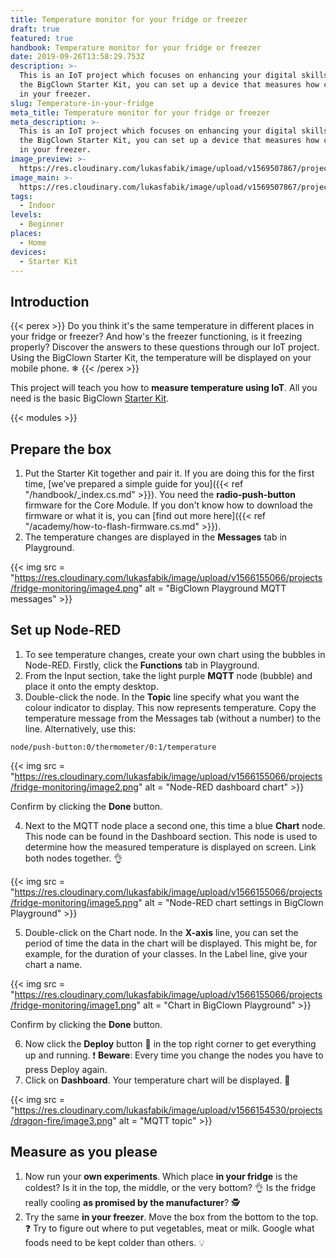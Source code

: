 ```yaml
---
title: Temperature monitor for your fridge or freezer
draft: true
featured: true
handbook: Temperature monitor for your fridge or freezer
date: 2019-09-26T13:58:29.753Z
description: >-
  This is an IoT project which focuses on enhancing your digital skills. With
  the BigClown Starter Kit, you can set up a device that measures how cold it is
  in your freezer.
slug: Temperature-in-your-fridge
meta_title: Temperature monitor for your fridge or freezer
meta_description: >-
  This is an IoT project which focuses on enhancing your digital skills. With
  the BigClown Starter Kit, you can set up a device that measures how cold it is
  in your freezer.
image_preview: >-
  https://res.cloudinary.com/lukasfabik/image/upload/v1569507867/projects/fridge-monitoring/8.ilustrace-zjisttim-jak-velka-zima-je-v-lednici.png
image_main: >-
  https://res.cloudinary.com/lukasfabik/image/upload/v1569507867/projects/fridge-monitoring/8.ilustrace-zjisttim-jak-velka-zima-je-v-lednici.png
tags:
  - Indoor
levels:
  - Beginner
places:
  - Home
devices:
  - Starter Kit
---
```

## Introduction

{{< perex >}}
Do you think it's the same temperature in different places in your fridge or freezer? And how's the freezer functioning, is it freezing properly? Discover the answers to these questions through our IoT project. Using the BigClown Starter Kit, the temperature will be displayed on your mobile phone. ❄
{{< /perex >}}

This project will teach you how to **measure temperature using IoT**. All you need is the basic BigClown [Starter Kit](https://shop.bigclown.com/starter-kit/). 

{{< modules >}}

## Prepare the box

1. Put the Starter Kit together and pair it. If you are doing this for the first time, \[we’ve prepared a simple guide for you]({{< ref "/handbook/_index.cs.md" >}}). You need the **radio-push-button** firmware for the Core Module. If you don't know how to download the firmware or what it is, you can \[find out more here]({{< ref "/academy/how-to-flash-firmware.cs.md" >}}).
2. The temperature changes are displayed in the **Messages** tab in Playground.

{{< img src = "https://res.cloudinary.com/lukasfabik/image/upload/v1566155066/projects/fridge-monitoring/image4.png" alt = "BigClown Playground MQTT messages" >}}

## Set up Node-RED

1. To see temperature changes, create your own chart using the bubbles in Node-RED. Firstly, click the **Functions** tab in Playground.
2. From the Input section, take the light purple **MQTT** node (bubble) and place it onto the empty desktop.
3. Double-click the node. In the **Topic** line specify what you want the colour indicator to display. This now represents temperature. Copy the temperature message from the Messages tab (without a number) to the line. Alternatively, use this: 


```
node/push-button:0/thermometer/0:1/temperature
```

{{< img src = "https://res.cloudinary.com/lukasfabik/image/upload/v1566155066/projects/fridge-monitoring/image2.png" alt = "Node-RED dashboard chart" >}}

Confirm by clicking the **Done** button.

4. Next to the MQTT node place a second one, this time a blue **Chart** node. This node can be found in the Dashboard section. This node is used to determine how the measured temperature is displayed on screen. Link both nodes together. 👌

{{< img src = "https://res.cloudinary.com/lukasfabik/image/upload/v1566155066/projects/fridge-monitoring/image5.png" alt = "Node-RED chart settings in BigClown Playground" >}}

5. Double-click on the Chart node. In the **X-axis** line, you can set the period of time the data in the chart will be displayed. This might be, for example, for the duration of your classes.
   In the Label line, give your chart a name.

{{< img src = "https://res.cloudinary.com/lukasfabik/image/upload/v1566155066/projects/fridge-monitoring/image1.png" alt = "Chart in BigClown Playground" >}}

Confirm by clicking the **Done** button.

6. Now click the **Deploy** button 🚨 in the top right corner to get everything up and running. 
   ❗ **Beware**: Every time you change the nodes you have to press Deploy again. 
7. Click on **Dashboard**. Your temperature chart will be displayed. 👏 

{{< img src = "https://res.cloudinary.com/lukasfabik/image/upload/v1566154530/projects/dragon-fire/image3.png" alt = "MQTT topic" >}}

## Measure as you please

1. Now run your **own experiments**. Which place **in your fridge** is the coldest? Is it in the top, the middle, or the very bottom? 👌
   Is the fridge really cooling **as promised by the manufacturer**? 🕵️
2. Try the same **in your freezer**. Move the box from the bottom to the top.
   ❓ Try to figure out where to put vegetables, meat or milk. Google what foods need to be kept colder than others. 💡
